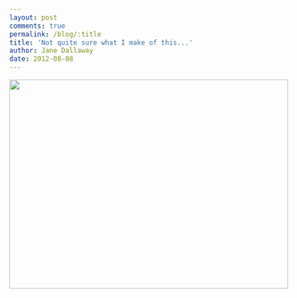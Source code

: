 ```yaml
---
layout: post
comments: true
permalink: /blog/:title
title: 'Not quite sure what I make of this...'
author: Jane Dallaway
date: 2012-08-08
---
```


<div>
<a href="//static.skitters.dallaway.com/ZVphoto.JPG">
<img width="500" src="//static.skitters.dallaway.com/ZVphoto.JPG.500.JPG" height="375">
</a>
</div>


    
